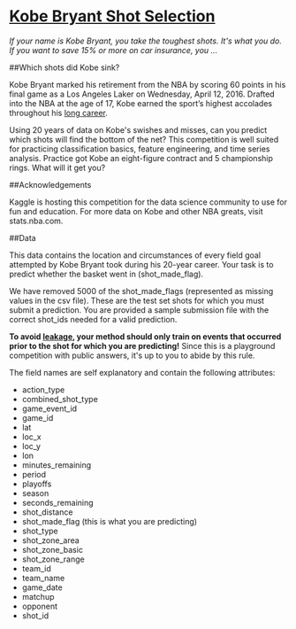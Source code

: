 # [Kobe Bryant Shot Selection](http:////www.kaggle.com/c/kobe-bryant-shot-selection)

*If your name is Kobe Bryant, you take the toughest shots. It's what you do. If you want to save 15% or more on car insurance, you ...*

##Which shots did Kobe sink?

Kobe Bryant marked his retirement from the NBA by scoring 60 points in his final game as a Los Angeles Laker on Wednesday, April 12, 2016. Drafted into the NBA at the age of 17, Kobe earned the sport’s highest accolades throughout his [long career](http://www.npr.org/sections/thetwo-way/2016/04/13/474107238/kobe-bryants-life-and-career-by-the-numbers).

Using 20 years of data on Kobe's swishes and misses, can you predict which shots will find the bottom of the net? This competition is well suited for practicing classification basics, feature engineering, and time series analysis. Practice got Kobe an eight-figure contract and 5 championship rings. What will it get you?

##Acknowledgements

Kaggle is hosting this competition for the data science community to use for fun and education. For more data on Kobe and other NBA greats, visit stats.nba.com.


##Data

This data contains the location and circumstances of every field goal attempted by Kobe Bryant took during his 20-year career. Your task is to predict whether the basket went in (shot_made_flag).

We have removed 5000 of the shot_made_flags (represented as missing values in the csv file). These are the test set shots for which you must submit a prediction. You are provided a sample submission file with the correct shot_ids needed for a valid prediction.

**To avoid [leakage](https://www.kaggle.com/wiki/Leakage), your method should only train on events that occurred prior to the shot for which you are predicting!** Since this is a playground competition with public answers, it's up to you to abide by this rule.

The field names are self explanatory and contain the following attributes:

- action_type
- combined_shot_type
- game_event_id
- game_id
- lat
- loc_x
- loc_y
- lon
- minutes_remaining
- period
- playoffs
- season 
- seconds_remaining
- shot_distance
- shot_made_flag (this is what you are predicting)
- shot_type
- shot_zone_area
- shot_zone_basic
- shot_zone_range
- team_id
- team_name
- game_date
- matchup
- opponent
- shot_id
